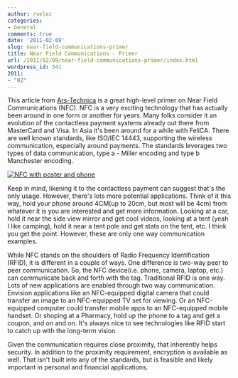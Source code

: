 ```yaml
---
author: rvelez
categories:
- General
comments: true
date: '2011-02-09'
slug: near-field-communications-primer
title: Near Field Communications - Primer
url: /2011/02/09/near-field-communications-primer/index.html
wordpress_id: 541
2011:
- "02"
---
```



This article from [Ars-Technica](http://arstechnica.com/gadgets/guides/2011/02/near-field-communications-a-technology-primer.ars/) is a great high-level primer on Near Field Communications (NFC). NFC is a very exciting technology that has actually been around in one form or another for years. Many folks consider it an evolution of the contactless payment systems already out there from MasterCard and Visa. In Asia it's been around for a while with FeliCA. There are well known standards, like ISO/IEC 14443, supporting the wireless communication, especially around payments. The standards leverages two types of data communication, type a - Miller encoding and type b Manchester encoding.

[![NFC with poster and phone](http://farm6.static.flickr.com/5298/5430705851_924e7005d8.jpg)](http://www.flickr.com/photos/rayvelez/5430705851/)

Keep in mind, likening it to the contactless payment can suggest that's the only usage. However, there's lots more potential applications. Think of it this way, hold your phone around 4CM(up to 20cm, but most will be 4cm) from whatever it is you are interested and get more information. Looking at a car, hold it near the side view mirror and get cool videos, looking at a tent (yeah I like camping), hold it near a tent pole and get stats on the tent, etc. I think you get the point. However, these are only one way communication examples.

While NFC stands on the shoulders of Radio Frequency Identification (RFID), it is different in a couple of ways. One difference is two-way peer to peer communication. So, the NFC device(i.e. phone, camera, laptop, etc.) can communicate back and forth with the tag. Traditional RFID is one way. Lots of new applications are enabled through two way communication. Envision applications like an NFC-equipped digital camera that could transfer an image to an NFC-equipped TV set for viewing. Or an NFC-equipped computer could transfer mobile apps to an NFC-equipped mobile handset. Or shoping at a Pharmacy, hold up the phone to a tag and get a coupon, and on and on. It's always nice to see technologies like RFID start to catch up with the long-term vision.

Given the communication requires close proximity, that inherently helps security. In addition to the proximity requirement, encryption is available as well. That isn't built into any of the standards, but is feasible and likely important in personal and financial applications.
